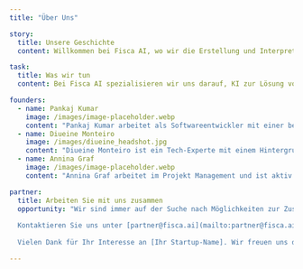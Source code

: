 ```yaml
---
title: "Über Uns"

story:
  title: Unsere Geschichte
  content: Willkommen bei Fisca AI, wo wir die Erstellung und Interpretation von medizinischen Abrechnungen mit KI erleichtern. Gegründet im Jahr 2024 begann unsere Reise, als...

task:
  title: Was wir tun
  content: Bei Fisca AI spezialisieren wir uns darauf, KI zur Lösung von medizinischen Abrechnungsproblemen einzusetzen, um Zeit zu sparen und Ärzten zu ermöglichen, sich auf die Patienten statt auf die Abrechnung zu konzentrieren. Unser Ziel ist es, die Genauigkeit und den Aufwand bei der Erstellung, Validierung oder dem Verständnis von medizinischen Rechnungen zu verbessern. Wir sind verpflichtet...

founders:
  - name: Pankaj Kumar
    image: /images/image-placeholder.webp
    content: "Pankaj Kumar arbeitet als Softwareentwickler mit einer beeindruckenden Erfolgsbilanz bei Technologiegiganten wie Google, Amazon und Directi. Als Mitgründer von Fisca AI treibt er Innovationen im Bereich von skalierbaren Gesundheitslösungen voran. Mit fundierten Kenntnissen in C, C++ und Java sowie einem Abschluss von der Shanmugha Arts Science Technology and Research Academy setzt Pankaj seine Fähigkeiten in Spitzentechnologien ein und strebt durch kontinuierliches Lernen nach außergewöhnlichen Ergebnissen."
  - name: Diueine Monteiro
    image: /images/diueine_headshot.jpg
    content: "Diueine Monteiro ist ein Tech-Experte mit einem Hintergrund in Distributed Systems, Query-Verständnis und model quality. Bei seinen vorgängigen Arbeitgebern, unter anderem Google, Microsoft und Amazon, hat Diueine innovative Projekte in den Bereichen Datenaufnahme, health care und machine learning geleitet. Als Mitgründer von Fisca AI widmet er sich der Innovation im Gesundheitsbereich und kann seine Expertise optimal nutzen."
  - name: Annina Graf
    image: /images/image-placeholder.webp
    content: "Annina Graf arbeitet im Projekt Management und ist aktiv im Startup-Ökosystem der Schweiz tätig. Mit einem Master in Business Administration und umfangreicher Erfahrung in den Bereichen Projektmanagement, Community Building und Finanzcontrolling bereichert sie das Fisca-Team mit ihrem breiten Fachwissen. Mit Fisca will Annina nicht nur ihre unternehmerische Aspiration verfolgen, sondern auch ihre Leidenschaft für Innovation und Fortschritt zum Ausdruck bringen."

partner:
  title: Arbeiten Sie mit uns zusammen
  opportunity: "Wir sind immer auf der Suche nach Möglichkeiten zur Zusammenarbeit und zum Wachstum mit anderen, die unsere Vision teilen. Wenn Sie interessiert sind, mit uns zusammenzuarbeiten oder mehr darüber erfahren möchten, was wir gemeinsam erreichen können, zögern Sie bitte nicht, uns zu kontaktieren.
  
  Kontaktieren Sie uns unter [partner@fisca.ai](mailto:partner@fisca.ai) oder besuchen Sie unsere [Kontaktseite](http://fisca.ai/contact).
  
  Vielen Dank für Ihr Interesse an [Ihr Startup-Name]. Wir freuen uns darauf, neue Möglichkeiten gemeinsam zu erkunden!"

---
```

